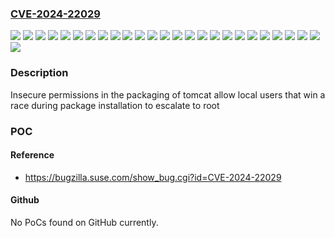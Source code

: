 ### [CVE-2024-22029](https://cve.mitre.org/cgi-bin/cvename.cgi?name=CVE-2024-22029)
![](https://img.shields.io/static/v1?label=Product&message=Container%20suse%2Fmanager%2F5.0%2Fx86_64%2Fserver%3A5.0.0-beta1.2.122&color=blue)
![](https://img.shields.io/static/v1?label=Product&message=SUSE%20Enterprise%20Storage%207.1&color=blue)
![](https://img.shields.io/static/v1?label=Product&message=SUSE%20Linux%20Enterprise%20High%20Performance%20Computing%2015%20SP2-LTSS&color=blue)
![](https://img.shields.io/static/v1?label=Product&message=SUSE%20Linux%20Enterprise%20High%20Performance%20Computing%2015%20SP3-LTSS&color=blue)
![](https://img.shields.io/static/v1?label=Product&message=SUSE%20Linux%20Enterprise%20High%20Performance%20Computing%2015%20SP4-ESPOS&color=blue)
![](https://img.shields.io/static/v1?label=Product&message=SUSE%20Linux%20Enterprise%20High%20Performance%20Computing%2015%20SP4-LTSS&color=blue)
![](https://img.shields.io/static/v1?label=Product&message=SUSE%20Linux%20Enterprise%20High%20Performance%20Computing%2015%20SP5&color=blue)
![](https://img.shields.io/static/v1?label=Product&message=SUSE%20Linux%20Enterprise%20High%20Performance%20Computing%2015%20SP6&color=blue)
![](https://img.shields.io/static/v1?label=Product&message=SUSE%20Linux%20Enterprise%20Module%20for%20Web%20and%20Scripting%2015%20SP5&color=blue)
![](https://img.shields.io/static/v1?label=Product&message=SUSE%20Linux%20Enterprise%20Module%20for%20Web%20and%20Scripting%2015%20SP6&color=blue)
![](https://img.shields.io/static/v1?label=Product&message=SUSE%20Linux%20Enterprise%20Server%2015%20SP2-LTSS&color=blue)
![](https://img.shields.io/static/v1?label=Product&message=SUSE%20Linux%20Enterprise%20Server%2015%20SP3-LTSS&color=blue)
![](https://img.shields.io/static/v1?label=Product&message=SUSE%20Linux%20Enterprise%20Server%2015%20SP4-LTSS&color=blue)
![](https://img.shields.io/static/v1?label=Product&message=SUSE%20Linux%20Enterprise%20Server%2015%20SP5&color=blue)
![](https://img.shields.io/static/v1?label=Product&message=SUSE%20Linux%20Enterprise%20Server%2015%20SP6&color=blue)
![](https://img.shields.io/static/v1?label=Product&message=SUSE%20Linux%20Enterprise%20Server%20for%20SAP%20Applications%2015%20SP2&color=blue)
![](https://img.shields.io/static/v1?label=Product&message=SUSE%20Linux%20Enterprise%20Server%20for%20SAP%20Applications%2015%20SP3&color=blue)
![](https://img.shields.io/static/v1?label=Product&message=SUSE%20Linux%20Enterprise%20Server%20for%20SAP%20Applications%2015%20SP4&color=blue)
![](https://img.shields.io/static/v1?label=Product&message=SUSE%20Linux%20Enterprise%20Server%20for%20SAP%20Applications%2015%20SP5&color=blue)
![](https://img.shields.io/static/v1?label=Product&message=SUSE%20Linux%20Enterprise%20Server%20for%20SAP%20Applications%2015%20SP6&color=blue)
![](https://img.shields.io/static/v1?label=Product&message=SUSE%20Manager%20Server%204.3&color=blue)
![](https://img.shields.io/static/v1?label=Product&message=openSUSE%20Leap%2015.5&color=blue)
![](https://img.shields.io/static/v1?label=Product&message=openSUSE%20Tumbleweed&color=blue)
![](https://img.shields.io/static/v1?label=Version&message=%3F%3C%209.0.85-150200.57.1%20&color=brighgreen)
![](https://img.shields.io/static/v1?label=Version&message=%3F%3C%209.0.85-3.1%20&color=brighgreen)
![](https://img.shields.io/static/v1?label=Vulnerability&message=CWE-732%3A%20Incorrect%20Permission%20Assignment%20for%20Critical%20Resource&color=brighgreen)

### Description

Insecure permissions in the packaging of tomcat allow local users that win a race during package installation to escalate to root

### POC

#### Reference
- https://bugzilla.suse.com/show_bug.cgi?id=CVE-2024-22029

#### Github
No PoCs found on GitHub currently.

